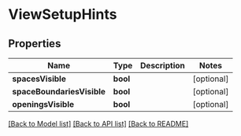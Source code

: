 # ViewSetupHints

## Properties
Name | Type | Description | Notes
------------ | ------------- | ------------- | -------------
**spacesVisible** | **bool** |  | [optional] 
**spaceBoundariesVisible** | **bool** |  | [optional] 
**openingsVisible** | **bool** |  | [optional] 

[[Back to Model list]](../README.md#documentation-for-models) [[Back to API list]](../README.md#documentation-for-api-endpoints) [[Back to README]](../README.md)


